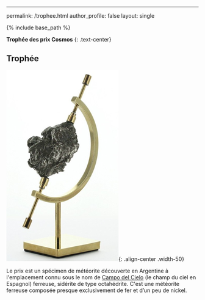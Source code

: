 ---
permalink: /trophee.html
author_profile: false
layout: single

{% include base_path %}

**Trophée des prix Cosmos**
{: .text-center}

## Trophée 

 
![meteorite](/images/meteorite.png){: .align-center .width-50}

Le prix est un spécimen de météorite découverte en Argentine à l'emplacement connu sous le nom de  [Campo del Cielo](https://fr.wikipedia.org/wiki/Campo_del_Cielo) (le champ du ciel en Espagnol) ferreuse, sidérite  de type octahédrite. C'est une météorite ferreuse composée presque exclusivement de fer et d’un peu de nickel. 
